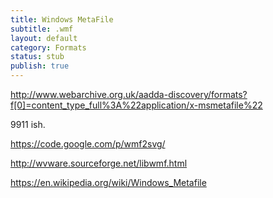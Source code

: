 ```yaml
---
title: Windows MetaFile
subtitle: .wmf
layout: default
category: Formats
status: stub
publish: true
---
```


http://www.webarchive.org.uk/aadda-discovery/formats?f[0]=content_type_full%3A%22application/x-msmetafile%22

9911 ish.

https://code.google.com/p/wmf2svg/

http://wvware.sourceforge.net/libwmf.html

https://en.wikipedia.org/wiki/Windows_Metafile
